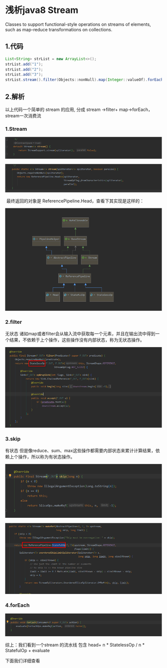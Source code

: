 # 浅析java8 Stream

Classes to support functional-style operations on streams of elements, such as map-reduce transformations on collections.

## 1.代码

```java
List<String> strList = new ArrayList<>();
strList.add("1");
strList.add("2");
strList.add("3");
strList.stream().filter(Objects::nonNull).map(Integer::valueOf).forEach(System.out::println);
```

## 2.解析

以上代码一个简单的 stream 的应用, 分成  stream ->filter+ map->forEach，stream一次消费流 

### 1.Stream 

![image-20200624180454421](https://raw.githubusercontent.com/RyzeUserName/image-upload/master/img/image-20200624180454421.png)

![image-20200624181806962](https://raw.githubusercontent.com/RyzeUserName/image-upload/master/img/image-20200624181806962.png)

​						最终返回的对象是 ReferencePipeline.Head，查看下其实现是这样的：

![image-20200624182220973](https://raw.githubusercontent.com/RyzeUserName/image-upload/master/img/image-20200624182220973.png)

### 2.filter

无状态 诸如map或者filter会从输入流中获取每一个元素，并且在输出流中得到一个结果，不依赖于上个操作，这些操作没有内部状态，称为无状态操作。

![image-20200624182513237](https://raw.githubusercontent.com/RyzeUserName/image-upload/master/img/image-20200624182513237.png)

### 3.skip

有状态  但是像reduce、sum、max这些操作都需要内部状态来累计计算结果，依赖上个操作，所以称为有状态操作。

![image-20200624182735540](https://raw.githubusercontent.com/RyzeUserName/image-upload/master/img/image-20200624182735540.png)

![image-20200624183933679](https://raw.githubusercontent.com/RyzeUserName/image-upload/master/img/image-20200624183933679.png)

### 4.forEach

![image-20200624183609870](https://raw.githubusercontent.com/RyzeUserName/image-upload/master/img/image-20200624183609870.png)

综上：我们看到一个stream 的流水线 包含 head+ n * StatelessOp /  n * StatefulOp +  evaluate

下面我们详细查看